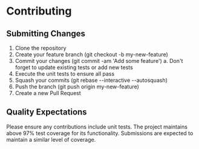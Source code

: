 # Contributing

## Submitting Changes
1. Clone the repository
2. Create your feature branch (git checkout -b my-new-feature)
3. Commit your changes (git commit -am 'Add some feature')
    a. Don't forget to update existing tests or add new tests
4. Execute the unit tests to ensure all pass
5. Squash your commits (git rebase --interactive --autosquash)
6. Push the branch (git push origin my-new-feature)
7. Create a new Pull Request

## Quality Expectations
Please ensure any contributions include unit tests. The project maintains above 97% test coverage for its functionality.
Submissions are expected to maintain a similar level of coverage.